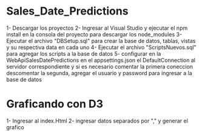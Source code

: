 # Sales_Date_Predictions

1- Descargar los proyectos
2- Ingresar al Visual Studio y ejecutar el npm install en la consola del proyecto para descargar los node_modules
3- Ejecutar el archivo "DBSetup.sql" para crear la base de datos, tablas, vistas y su respectiva data en cada uno
4- Ejecutar el archivo "ScriptsNuevos.sql" para agregar los scripts a la base de datos
5- configurar en la WebApiSalesDatePredictions en el appsettings.json el DefaultConnection al servidor correspondiente y si es necesario comentar la primera coneccion descomentar la segunda, agregar el usuario y password para ingresar a la base de datos

# Graficando con D3

1- Ingresar al index.Html
2- ingresar datos separados por "," y generar el grafico